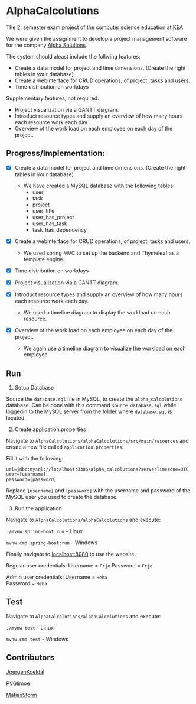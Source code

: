 # AlphaCalcolutions
The 2. semester exam project of the computer science education at [KEA](https://kea.dk/)

We were given the assignment to develop a project management software for the company
[Alpha Solutions](https://www.alpha-solutions.com/da).

The system should aleast include the follwing features:
- Create a data model for project and time dimensions. (Create the right tables in your database)
- Create a webinterface for CRUD operations, of project, tasks and users.
- Time distribution on workdays

Supplementary features, not required:
- Project visualization via a GANTT diagram.
- Introduct resource types and supply an overview of how many hours each resource work each day.
- Overview of the work load on each employee on each day of the project.

## Progress/Implementation:
- [x] Create a data model for project and time dimensions. (Create the right tables in your database)
    - We have created a MySQL database with the following tables:
        - user
        - task
        - project
        - user_title
        - user_has_project
        - user_has_task
        - task_has_dependency
- [x] Create a webinterface for CRUD operations, of project, tasks and users.
    - We used spring MVC to set up the backend and Thymeleaf as a template engine.
- [x] Time distribution on workdays

- [x] Project visualization via a GANTT diagram.
- [x] Introduct resource types and supply an overview of how many hours each resource work each day.
    - We used a timeline diagram to display the workload on each resource.
- [x] Overview of the work load on each employee on each day of the project.
    - We again use a timeline diagram to visualize the workload on each employee

## Run
1. Setup Database

Source the `database.sql` file in MySQL, to create the `alpha_calcolutions` database.
Can be done with this command `source database.sql` while loggedin to the MySQL server from the folder where `database.sql` is located.

2. Create application.properties

Navigate to `AlphaCalcolutions/alphaCalcolutions/src/main/resources` and create a new file called `application.properties`.

Fill it with the following:
```
url=jdbc:mysql://localhost:3306/alpha_calcolutions?serverTimezone=UTC
user=[username]
password=[password]
```
Replace `[username]` and `[password]` with the username and password of the MySQL user you used to create the database.

3. Run the application

Navigate to `AlphaCalcolutions/alphaCalcolutions` and execute:

`./mvnw spring-boot:run` - Linux

`mvnw.cmd spring-boot:run` - Windows
 
Finally navigate to [localhost:8080](http://localhost:8080) to use the website.

Regular user credentials: 
Username = `Frje` 
Password = `Frje` 

Admin user credentials: 
Username = `Heha`  
Password = `Heha`  

## Test
Navigate to `AlphaCalcolutions/alphaCalcolutions` and execute:

`./mvnw test` - Linux

`mvnw.cmd test` - Windows


## Contributors
[JoergenKoeldal](https://github.com/JoergenKoeldal)

[PVGlimoe](https://github.com/PVGlimoe)

[MatiasStorm](https://github.com/MatiasStorm)
